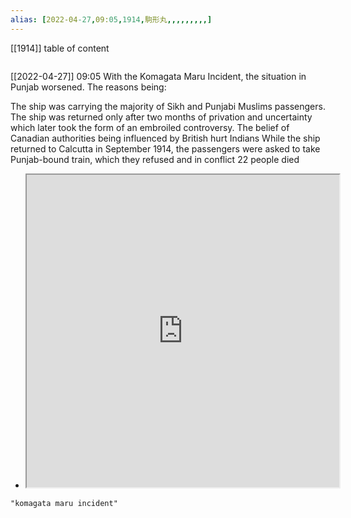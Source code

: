 ```yaml
---
alias: [2022-04-27,09:05,1914,駒形丸,,,,,,,,,]
---
```

[[1914]]
table of content
```toc
```

[[2022-04-27]] 09:05
With the Komagata Maru Incident, the situation in Punjab worsened. The reasons being:

The ship was carrying the majority of Sikh and Punjabi Muslims passengers.
The ship was returned only after two months of privation and uncertainty which later took the form of an embroiled controversy.
The belief of Canadian authorities being influenced by British hurt Indians
While the ship returned to Calcutta in September 1914, the passengers were asked to take Punjab-bound train, which they refused and in conflict 22 people died

- <iframe src="https://en.wikipedia.org/wiki/Komagata_Maru_incident" width="500" height="500" ></iframe>
```query 2022-04-27 09:06
"komagata maru incident"
```
